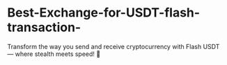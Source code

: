 # Best-Exchange-for-USDT-flash-transaction-
Transform the way you send and receive cryptocurrency with Flash USDT — where stealth meets speed! 🚀
